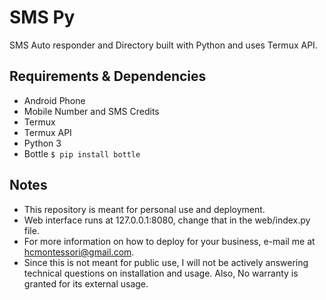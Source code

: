 # SMS Py
SMS Auto responder and Directory built with Python and uses Termux API.

## Requirements & Dependencies
- Android Phone
- Mobile Number and SMS Credits
- Termux
- Termux API
- Python 3
- Bottle ```$ pip install bottle```

## Notes
- This repository is meant for personal use and deployment.
- Web interface runs at 127.0.0.1:8080, change that in the web/index.py file.
- For more information on how to deploy for your business, e-mail me at hcmontessori@gmail.com. 
- Since this is not meant for public use, I will not be actively answering technical questions on installation and usage. Also, No warranty is granted for its external usage.
